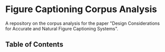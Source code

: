 # Figure Captioning Corpus Analysis
A repository on the corpus analysis for the paper "Design Considerations for Accurate and Natural Figure Captioning Systems". 

## Table of Contents



